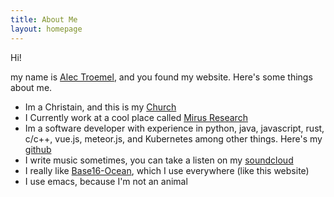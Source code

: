 ```yaml
---
title: About Me
layout: homepage
---
```


Hi!

my name is [Alec Troemel](https://alectroemel.com/), and you found my website. Here's some things about me.

- Im a Christain, and this is my [Church](http://eastview.church/home)
- I Currently work at a cool place called [Mirus Research](https://mirus.io/)
- Im a software developer with experience in python, java, javascript, rust, c/c++, vue.js, meteor.js, and Kubernetes among other things. Here's my [github](https://github.com/AlecTroemel)
- I write music sometimes, you can take a listen on my [soundcloud](https://soundcloud.com/alectroemel)
- I really like [Base16-Ocean](http://chriskempson.com/projects/base16/), which I use everywhere (like this website)
- I use emacs, because I'm not an animal
